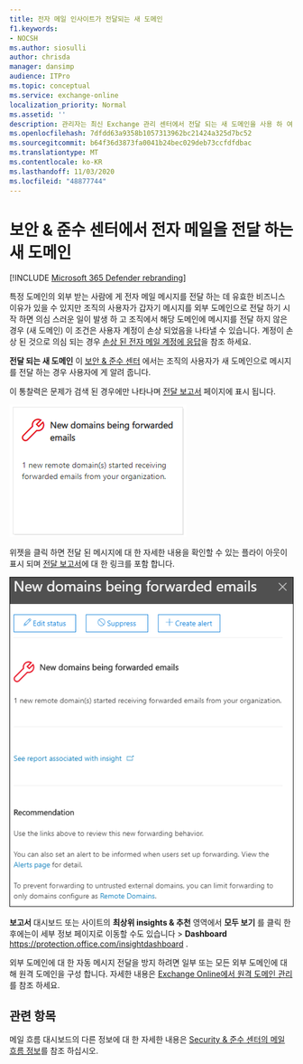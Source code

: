```yaml
---
title: 전자 메일 인사이트가 전달되는 새 도메인
f1.keywords:
- NOCSH
ms.author: siosulli
author: chrisda
manager: dansimp
audience: ITPro
ms.topic: conceptual
ms.service: exchange-online
localization_priority: Normal
ms.assetid: ''
description: 관리자는 최신 Exchange 관리 센터에서 전달 되는 새 도메인을 사용 하 여 조직의 사용자가 전달 된 적이 없는 외부 도메인으로 메시지를 전달 하는 경우 조사를 진행 하는 방법을 확인할 수 있습니다.
ms.openlocfilehash: 7dfdd63a9358b1057313962bc21424a325d7bc52
ms.sourcegitcommit: b64f36d3873fa0041b24bec029deb73ccfdfdbac
ms.translationtype: MT
ms.contentlocale: ko-KR
ms.lasthandoff: 11/03/2020
ms.locfileid: "48877744"
---
```

# <a name="new-domains-being-forwarded-email-insight-in-the-security--compliance-center"></a>보안 & 준수 센터에서 전자 메일을 전달 하는 새 도메인

[!INCLUDE [Microsoft 365 Defender rebranding](../includes/microsoft-defender-for-office.md)]


특정 도메인의 외부 받는 사람에 게 전자 메일 메시지를 전달 하는 데 유효한 비즈니스 이유가 있을 수 있지만 조직의 사용자가 갑자기 메시지를 외부 도메인으로 전달 하기 시작 하면 의심 스러운 일이 발생 하 고 조직에서 해당 도메인에 메시지를 전달 하지 않은 경우 (새 도메인) 이 조건은 사용자 계정이 손상 되었음을 나타낼 수 있습니다. 계정이 손상 된 것으로 의심 되는 경우 [손상 된 전자 메일 계정에 응답](https://docs.microsoft.com/microsoft-365/security/office-365-security/responding-to-a-compromised-email-account)을 참조 하세요.

**전달 되는 새 도메인** 이 [보안 & 준수 센터](https://protection.office.com) 에서는 조직의 사용자가 새 도메인으로 메시지를 전달 하는 경우 사용자에 게 알려 줍니다.

이 통찰력은 문제가 검색 된 경우에만 나타나며 [전달 보고서](view-mail-flow-reports.md#forwarding-report) 페이지에 표시 됩니다.

![전자 메일 인사이트가 전달되는 새 도메인](../../media/mfi-new-domains-being-forwarded.png)

위젯을 클릭 하면 전달 된 메시지에 대 한 자세한 내용을 확인할 수 있는 플라이 아웃이 표시 되며 [전달 보고서](view-mail-flow-reports.md#forwarding-report)에 대 한 링크를 포함 합니다.

![전달 되는 새 도메인을 클릭 한 후 표시 되는 세부 정보 플라이 아웃 전자 메일 통찰력](../../media/mfi-new-domains-being-forwarded-details.png)

**보고서** 대시보드 또는 사이트의 **최상위 insights & 추천** 영역에서 **모두 보기** 를 클릭 한 후에는이 세부 정보 페이지로 이동할 수도 있습니다 \> **Dashboard** <https://protection.office.com/insightdashboard> .

외부 도메인에 대 한 자동 메시지 전달을 방지 하려면 일부 또는 모든 외부 도메인에 대해 원격 도메인을 구성 합니다. 자세한 내용은 [Exchange Online에서 원격 도메인 관리](https://docs.microsoft.com/Exchange/mail-flow-best-practices/remote-domains/manage-remote-domains)를 참조 하세요.

## <a name="related-topics"></a>관련 항목

메일 흐름 대시보드의 다른 정보에 대 한 자세한 내용은 [Security & 준수 센터의 메일 흐름 정보](mail-flow-insights-v2.md)를 참조 하십시오.
